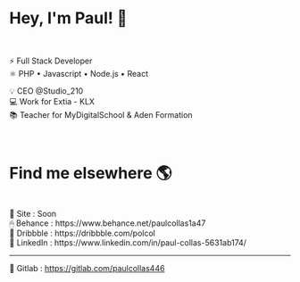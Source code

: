 # Hey, I'm Paul! 👋
<br/>
 
⚡ Full Stack Developer  <br/>
⚛ PHP • Javascript • Node.js • React  <br/>

💡 CEO @Studio_210<br/>
💻 Work for Extia - KLX<br/>
📚 Teacher for MyDigitalSchool & Aden Formation <br/>

<br/>
 
# Find me elsewhere 🌎
<br/>
🚀 Site : Soon  <br/>
🖱 Behance : https://www.behance.net/paulcollas1a47  <br/>
📸 Dribbble : https://dribbble.com/polcol  <br/>
💼 LinkedIn : https://www.linkedin.com/in/paul-collas-5631ab174/

-------------

👾 Gitlab : https://gitlab.com/paulcollas446
